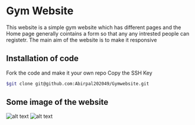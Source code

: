 # Gym Website

This website is a simple gym website which has different pages and the Home page generally cointains a form so that any any intrested people can registetr. The main aim of the website is to make it responsive

## Installation of code

Fork the code and make it your own repo
Copy the SSH Key
```bash
$git clone git@github.com:Abirpal202049/Gymwebsite.git
```
## Some image of the website
![alt text](https://github.com/Abirpal202049/Gymwebsite/blob/master/Gym_desktopview.png)
![alt text](https://github.com/Abirpal202049/Gymwebsite/blob/master/Gym_mobileview.png)
